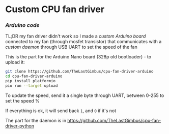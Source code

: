 # Custom CPU fan driver

### *Arduino code*

TL;DR my fan driver didn't work so I made a *custom Arduino board* connected to my fan (through mosfet transistor) that
communicates with a *custom daemon* through USB UART to set the speed of the fan

This is the part for the Arduino Nano board (328p old bootloader) - to upload it:

```bash
git clone https://github.com/TheLastGimbus/cpu-fan-driver-arduino
cd cpu-fan-driver-arduino
pip install platformio
pio run --target upload
```

To update the speed, send it a single byte through UART, between 0-255 to set the speed %

If everything is ok, it will send back `1`, and `0` if it's not

The part for the daemon is in https://github.com/TheLastGimbus/cpu-fan-driver-python
